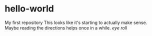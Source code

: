 # hello-world
My first repository 
This looks like it's starting to actually make sense. Maybe reading the directions helps once in a while. *eye roll*
